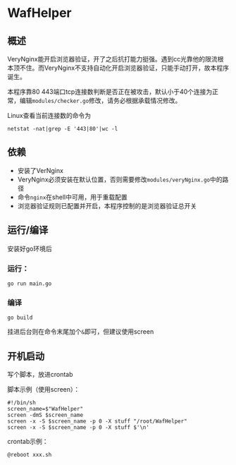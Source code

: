 # WafHelper

## 概述

VeryNginx能开启浏览器验证，开了之后抗打能力挺强。遇到cc光靠他的限流根本顶不住。而VeryNginx不支持自动化开启浏览器验证，只能手动打开，故本程序诞生。

本程序靠80 443端口tcp连接数判断是否正在被攻击，默认小于40个连接为正常，编辑`modules/checker.go`修改，请务必根据承载情况修改。

Linux查看当前连接数的命令为

```shell
netstat -nat|grep -E '443|80'|wc -l
```

## 依赖

+ 安装了VerNginx
+ VeryNginx必须安装在默认位置，否则需要修改`modules/veryNginx.go`中的路径
+ 命令`nginx`在shell中可用，用于重载配置
+ 浏览器验证规则已配置并开启，本程序控制的是浏览器验证总开关

## 运行/编译

安装好go环境后

### 运行：

```shell
go run main.go
```

### 编译

```shell
go build
```

挂进后台则在命令末尾加个`&`即可，但建议使用screen

## 开机启动

写个脚本，放进crontab

脚本示例（使用screen）：

```shell
#!/bin/sh
screen_name=$"WafHelper"
screen -dmS $screen_name
screen -x -S $screen_name -p 0 -X stuff "/root/WafHelper"
screen -x -S $screen_name -p 0 -X stuff $'\n'
```

crontab示例：

```
@reboot xxx.sh
```

